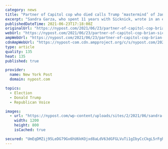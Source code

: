 ```yaml
---
category: news
title: "Partner of Capitol cop who died calls Trump ‘mastermind’ of Jan. 6 riot"
excerpt: "Sandra Garza, who spent 11 years with Sicknick, wrote in an essay published on CNN that her sadness “turned to rage” as she watched “Republican members of Congress lie on"
publishedDateTime: 2021-06-23T17:18:00Z
originalUrl: "https://nypost.com/2021/06/23/partner-of-capitol-cop-brian-sicknick-condemns-trump-and-gop-liars/"
webUrl: "https://nypost.com/2021/06/23/partner-of-capitol-cop-brian-sicknick-condemns-trump-and-gop-liars/"
ampWebUrl: "https://nypost.com/2021/06/23/partner-of-capitol-cop-brian-sicknick-condemns-trump-and-gop-liars/amp/"
cdnAmpWebUrl: "https://nypost-com.cdn.ampproject.org/c/s/nypost.com/2021/06/23/partner-of-capitol-cop-brian-sicknick-condemns-trump-and-gop-liars/amp/"
type: article
quality: 135
heat: 135
published: true

provider:
  name: New York Post
  domain: nypost.com

topics:
  - Election
  - Donald Trump
  - Republican Voice

images:
  - url: "https://nypost.com/wp-content/uploads/sites/2/2021/06/sandra-garza-24.jpeg?quality=90&strip=all&w=1200"
    width: 1200
    height: 800
    isCached: true

secured: "UmEqDMZij95LeDG79Gx6hU6kKOjxd8aLdV63dGFGLVuTi1gIbyCcCkgL5rFgh/vlyY6AkIDnZ55YetVgTTm63tB+yxEg0JTbrJvigTc+PHIl+vfriqsDSsrLYUzPZaLNJYT4vITJRXSVcja4r/fy/s641ZFMa3y8HbYudv46RSQ8NPb/FiOal1iOtvQuALjBwjOgTMZVMxpoF3X12o8SraQHouAigYbJWUuD/nXUiP8puP7q+jPcVpztgHRlHg4czYSPfZiFUOPXRU158VQTR0E0ZHokrDyru+UdpowDIeaNtUEl1q04Hxb9adi/BYBFH1izFqivVkHfQ1+c3FKVRKbr55KdWSAeTfgS96WPngY=;iDgljm0fuIoo/2F+Zu3YDA=="
---
```


